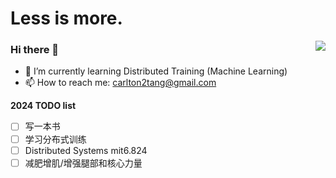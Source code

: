 # Less is more.

<a href="https://github.com/2niuhe"><img align='right' src="https://github-readme-stats.vercel.app/api?username=2niuhe&show_icons=true&count_private=true"></a>

### Hi there 👋
- 🌱 I’m currently learning Distributed Training (Machine Learning)
- 📫 How to reach me: [carlton2tang@gmail.com](carlton2tang@gmail.com)

**2024 TODO list**
- [ ] 写一本书
- [ ] 学习分布式训练
- [ ] Distributed Systems mit6.824
- [ ] 减肥增肌/增强腿部和核心力量
